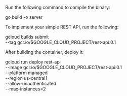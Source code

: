 Run the following command to compile the binary:

go build -o server

To implement your simple REST API, run the following:

gcloud builds submit \
  --tag gcr.io/$GOOGLE_CLOUD_PROJECT/rest-api:0.1

After building the container, deploy it:

gcloud run deploy rest-api \
  --image gcr.io/$GOOGLE_CLOUD_PROJECT/rest-api:0.1 \
  --platform managed \
  --region us-central1 \
  --allow-unauthenticated \
  --max-instances=2
